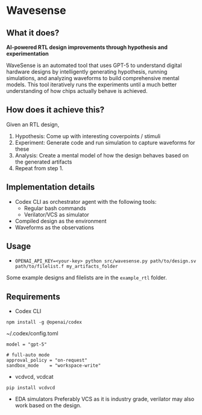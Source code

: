 # Wavesense

## What it does?

**AI-powered RTL design improvements through hypothesis and experimentation**

WaveSense is an automated tool that uses GPT-5 to understand digital hardware designs by intelligently generating hypothesis, running simulations, and analyzing waveforms to build comprehensive mental models. This tool iteratively runs the experiments until a much better understanding of how chips actually behave is achieved. 

## How does it achieve this?

Given an RTL design,

1. Hypothesis: Come up with interesting coverpoints / stimuli
2. Experiment: Generate code and run simulation to capture waveforms for these
3. Analysis: Create a mental model of how the design behaves based on the generated artifacts
4. Repeat from step 1.

## Implementation details

- Codex CLI as orchestrator agent with the following tools:
  - Regular bash commands
  - Verilator/VCS as simulator
- Compiled design as the environment
- Waveforms as the observations

## Usage

- `OPENAI_API_KEY=<your-key> python src/wavesense.py path/to/design.sv path/to/filelist.f my_artifacts_folder`

Some example designs and filelists are in the `example_rtl` folder.

## Requirements

- Codex CLI

```
npm install -g @openai/codex
```

~/.codex/config.toml

```
model = "gpt-5"

# full-auto mode
approval_policy = "on-request"
sandbox_mode    = "workspace-write"
```

- vcdvcd, vcdcat

```
pip install vcdvcd
```

- EDA simulators
  Preferably VCS as it is industry grade, verilator may also work based on the design.
